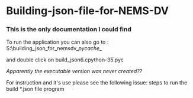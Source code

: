 # Building-json-file-for-NEMS-DV

### This is the only documentation I could find

To run the application you can also go to : S:\building_json_for_nemsdv\__pycache__

and double click on build_json6.cpython-35.pyc

*Apparently the executable version was never created??*

For instruction and it's use please see the following issue:
steps to run the build *.json file program 
